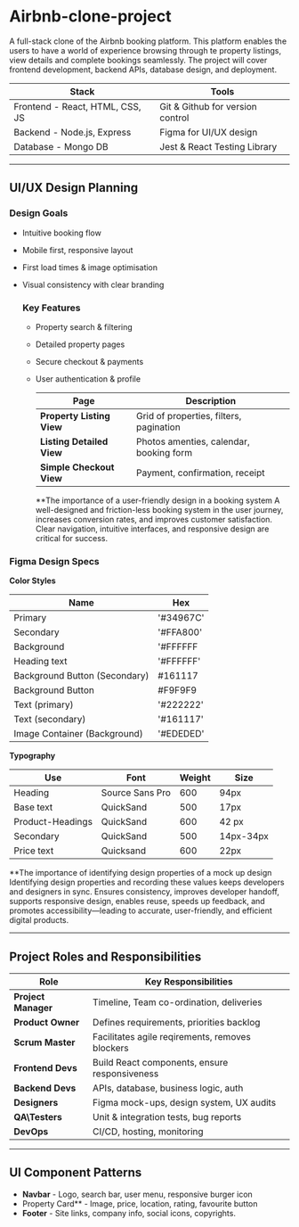 # Airbnb-clone-project

A full-stack clone of the Airbnb booking platform. This platform enables the users to have a world of experience browsing through te property listings, view details and complete bookings seamlessly. The project will cover frontend development, backend APIs, database design, and deployment.

| **Stack** |  **Tools**  |
|-----------|-------------|
| Frontend - React, HTML, CSS, JS | Git & Github for version control |
| Backend - Node.js, Express      | Figma for UI/UX design |
| Database - Mongo DB  | Jest & React Testing Library |

---

## UI/UX Design Planning

### Design Goals
- Intuitive booking flow
- Mobile first, responsive layout
- First load times & image optimisation
- Visual consistency with clear branding

  ### Key Features
  - Property search & filtering
  - Detailed property pages
  - Secure checkout & payments
  - User authentication & profile
 
    | Page | Description |
    |------|-------------|
    | **Property Listing View** | Grid of properties, filters, pagination |
    | **Listing Detailed View** | Photos amenties, calendar, booking form |
    | **Simple Checkout View** | Payment, confirmation, receipt |

    **The importance of a user-friendly design in a booking system
    A well-designed and friction-less booking system in the user journey, increases conversion rates, and improves customer satisfaction. Clear navigation, intuitive interfaces, and responsive design are critical for success.

### Figma Design Specs
**Color Styles**

| Name | Hex |
|------|-----|
| Primary | '#34967C' |
| Secondary | '#FFA800' |
| Background | '#FFFFFF |
| Heading text | '#FFFFFF' |
| Background Button (Secondary)|  #161117 |
| Background Button | #F9F9F9 |
| Text (primary) | '#222222' |
| Text (secondary) | '#161117' |
| Image Container (Background) | '#EDEDED' |

**Typography**

| Use | Font | Weight | Size |
|-----|------|--------|------|
| Heading | Source Sans Pro | 600 | 94px |
| Base text | QuickSand | 500 | 17px |
| Product-Headings  | QuickSand | 600 | 42 px |
| Secondary | QuickSand | 500 | 14px-34px|
| Price text | Quicksand | 600 | 22px |

**The importance of identifying design properties of a mock up design
Identifying design properties and recording these values keeps developers and designers in sync. Ensures consistency, improves developer handoff, supports responsive design, enables reuse, speeds up feedback, and promotes accessibility—leading to accurate, user-friendly, and efficient digital products.

---

## Project Roles and Responsibilities 

| Role | Key Responsibilities |
|------|-----------------------------|
| **Project Manager** | Timeline, Team co-ordination, deliveries |
| **Product Owner** | Defines requirements, priorities backlog |
| **Scrum Master** | Facilitates agile reqirements, removes blockers |
| **Frontend Devs** | Build React components, ensure responsiveness | 
| **Backend Devs** | APIs, database, business logic, auth |
| **Designers** | Figma mock-ups, design  system, UX audits |
| **QA\Testers** | Unit & integration tests,  bug reports |
| **DevOps** | CI/CD, hosting, monitoring |

---

## UI Component Patterns

- **Navbar** - Logo, search bar, user menu, responsive burger icon
- Property Card** - Image, price, location, rating, favourite button
- **Footer** - Site links, company info, social icons, copyrights.


